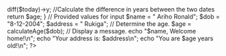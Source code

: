 <?php
// Function to determine age based on date of birth
function calculateAge($dob) {
    $dob = new DateTime($dob);  // Convert the input string into a DateTime object
    $today = new DateTime('today');  // Get the current date
    $age = $dob->diff($today)->y;  //Calculate the difference in years between the two dates
    return $age;
}

// Provided values for input
$name = "    Ariho Ronald";
$dob = "8-12-2004";  
$address = "  Rukiga";

// Determine the age.
$age = calculateAge($dob);

// Display a message.
echo "$name, Welcome home!\n";
echo "Your address is: $address\n";
echo "You are $age years old!\n";
?>


